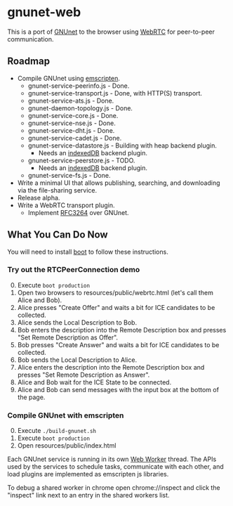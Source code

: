 gnunet-web
==========

This is a port of [GNUnet] to the browser using [WebRTC] for peer-to-peer
communication.

Roadmap
-------
* Compile GNUnet using [emscripten].
    * gnunet-service-peerinfo.js - Done.
    * gnunet-service-transport.js - Done, with HTTP(S) transport.
    * gnunet-service-ats.js - Done.
    * gnunet-daemon-topology.js - Done.
    * gnunet-service-core.js - Done.
    * gnunet-service-nse.js - Done.
    * gnunet-service-dht.js - Done.
    * gnunet-service-cadet.js - Done.
    * gnunet-service-datastore.js - Building with heap backend plugin.
        * Needs an [indexedDB] backend plugin.
    * gnunet-service-peerstore.js - TODO.
        * Needs an [indexedDB] backend plugin.
    * gnunet-service-fs.js - Done.
* Write a minimal UI that allows publishing, searching, and downloading via the
  file-sharing service.
* Release alpha.
* Write a WebRTC transport plugin.
    * Implement [RFC3264] over GNUnet.

What You Can Do Now
-------------------

You will need to install [boot] to follow these instructions.

### Try out the RTCPeerConnection demo ###
0. Execute `boot production`
1. Open two browsers to resources/public/webrtc.html (let's call them Alice and Bob).
2. Alice presses "Create Offer" and waits a bit for ICE candidates to be
   collected.
3. Alice sends the Local Description to Bob.
4. Bob enters the description into the Remote Description box and presses
   "Set Remote Description as Offer".
5. Bob presses "Create Answer" and waits a bit for ICE candidates to be
   collected.
6. Bob sends the Local Description to Alice.
7. Alice enters the description into the Remote Description box and presses
   "Set Remote Description as Answer".
8. Alice and Bob wait for the ICE State to be connected.
9. Alice and Bob can send messages with the input box at the bottom of the page.

### Compile GNUnet with emscripten ###
0. Execute `./build-gnunet.sh`
1. Execute `boot production`
2. Open resources/public/index.html

Each GNUnet service is running in its own [Web Worker] thread. The APIs used by
the services to schedule tasks, communicate with each other, and load plugins
are implemented as emscripten js libraries.

To debug a shared worker in chrome open chrome://inspect and click the
"inspect" link next to an entry in the shared workers list.

  [gnunet]: https://gnunet.org
  [webrtc]: http://www.webrtc.org
  [emscripten]: https://github.com/kripken/emscripten
  [rfc3264]: http://www.ietf.org/rfc/rfc3264.txt
  [web worker]: http://www.w3.org/TR/workers/
  [indexeddb]: http://www.w3.org/TR/IndexedDB/
  [boot]: https://github.com/tailrecursion/boot

